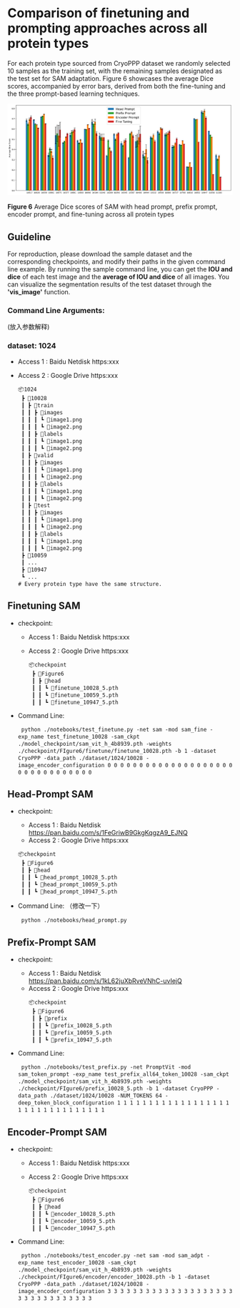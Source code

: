 #  Comparison of finetuning and prompting approaches across all protein types 

For each protein type sourced from CryoPPP dataset we randomly selected 10 samples as the training set, with the remaining samples designated as the test set for SAM adaptation. Figure 6 showcases the average Dice scores, accompanied by error bars, derived from both the fine-tuning and the three prompt-based learning techniques. 

<img src="../image/figure6.png" style="zoom: 67%;" />

**Figure 6** Average Dice scores of SAM with head prompt, prefix prompt, encoder prompt, and fine-tuning across all protein types

## Guideline
For reproduction, please download the sample dataset and the corresponding checkpoints, and modify their paths in the given command line example.
By running the sample command line, you can get the **IOU and dice** of each test image and the **average of IOU and dice** of all images.
You can visualize the segmentation results of the test dataset through the **'vis_image'** function.

### Command Line Arguments:
(放入参数解释)

### dataset:  1024
  - Access 1 : Baidu Netdisk https:xxx
  - Access 2 : Google Drive  https:xxx
  
    ```
    📦1024
     ┣ 📂10028
     ┃ ┣ 📂train
     ┃ ┃ ┣ 📂images
     ┃ ┃ ┃ ┗ 📜image1.png
     ┃ ┃ ┃ ┗ 📜image2.png
     ┃ ┃ ┣ 📂labels
     ┃ ┃ ┃ ┗ 📜image1.png
     ┃ ┃ ┃ ┗ 📜image2.png
     ┃ ┣ 📂valid
     ┃ ┃ ┣ 📂images
     ┃ ┃ ┃ ┗ 📜image1.png
     ┃ ┃ ┃ ┗ 📜image2.png
     ┃ ┃ ┣ 📂labels
     ┃ ┃ ┃ ┗ 📜image1.png
     ┃ ┃ ┃ ┗ 📜image2.png
     ┃ ┣ 📂test
     ┃ ┃ ┣ 📂images
     ┃ ┃ ┃ ┗ 📜image1.png
     ┃ ┃ ┃ ┗ 📜image2.png
     ┃ ┃ ┣ 📂labels
     ┃ ┃ ┃ ┗ 📜image1.png
     ┃ ┃ ┃ ┗ 📜image2.png
     ┣ 📂10059
     ┃ ...
     ┣ 📂10947
     ┗ ...
    # Every protein type have the same structure.
    ```

## Finetuning SAM

- checkpoint:
    - Access 1 : Baidu Netdisk https:xxx
    - Access 2 : Google Drive  https:xxx
   
       ```
       📦checkpoint
        ┣ 📂Figure6
        ┃ ┣ 📂head
        ┃ ┃ ┗ 📜finetune_10028_5.pth
        ┃ ┃ ┗ 📜finetune_10059_5.pth
        ┃ ┃ ┗ 📜finetune_10947_5.pth
       ```

- Command Line: 
   ```
    python ./notebooks/test_finetune.py -net sam -mod sam_fine -exp_name test_finetune_10028 -sam_ckpt ./model_checkpoint/sam_vit_h_4b8939.pth -weights ./checkpoint/FIgure6/finetune/finetune_10028.pth -b 1 -dataset CryoPPP -data_path ./dataset/1024/10028 -image_encoder_configuration 0 0 0 0 0 0 0 0 0 0 0 0 0 0 0 0 0 0 0 0 0 0 0 0 0 0 0 0 0 0 0 0
   ```


## Head-Prompt SAM

- checkpoint: 
     
    - Access 1 : Baidu Netdisk https://pan.baidu.com/s/1FeGriwB9GkgKqgzA9_EJNQ
    - Access 2 : Google Drive  https:xxx

    ```
    📦checkpoint
     ┣ 📂Figure6
     ┃ ┣ 📂head
     ┃ ┃ ┗ 📜head_prompt_10028_5.pth
     ┃ ┃ ┗ 📜head_prompt_10059_5.pth
     ┃ ┃ ┗ 📜head_prompt_10947_5.pth
    ```
       
- Command Line: （修改一下）
   ```
    python ./notebooks/head_prompt.py 
   ```

## Prefix-Prompt SAM

- checkpoint:
     
    - Access 1 : Baidu Netdisk https://pan.baidu.com/s/1kL62juXbRveVNhC-uvIejQ
    - Access 2 : Google Drive  https:xxx
         ```
         📦checkpoint
          ┣ 📂Figure6
          ┃ ┣ 📂prefix
          ┃ ┃ ┗ 📜prefix_10028_5.pth
          ┃ ┃ ┗ 📜prefix_10059_5.pth
          ┃ ┃ ┗ 📜prefix_10947_5.pth
         ```

- Command Line:
   ```
    python ./notebooks/test_prefix.py -net PromptVit -mod sam_token_prompt -exp_name test_prefix_all64_token_10028 -sam_ckpt ./model_checkpoint/sam_vit_h_4b8939.pth -weights ./checkpoint/FIgure6/prefix_10028_5.pth -b 1 -dataset CryoPPP -data_path ./dataset/1024/10028 -NUM_TOKENS 64 -deep_token_block_configuration 1 1 1 1 1 1 1 1 1 1 1 1 1 1 1 1 1 1 1 1 1 1 1 1 1 1 1 1 1 1 1 1
   ```

## Encoder-Prompt SAM
- checkpoint:
    - Access 1 : Baidu Netdisk https:xxx
    - Access 2 : Google Drive  https:xxx
   
       ```
       📦checkpoint
        ┣ 📂Figure6
        ┃ ┣ 📂head
        ┃ ┃ ┗ 📜encoder_10028_5.pth
        ┃ ┃ ┗ 📜encoder_10059_5.pth
        ┃ ┃ ┗ 📜encoder_10947_5.pth
       ```

- Command Line: 
   ```
    python ./notebooks/test_encoder.py -net sam -mod sam_adpt -exp_name test_encoder_10028 -sam_ckpt ./model_checkpoint/sam_vit_h_4b8939.pth -weights ./checkpoint/FIgure6/encoder/encoder_10028.pth -b 1 -dataset CryoPPP -data_path ./dataset/1024/10028 -image_encoder_configuration 3 3 3 3 3 3 3 3 3 3 3 3 3 3 3 3 3 3 3 3 3 3 3 3 3 3 3 3 3 3 3 3 